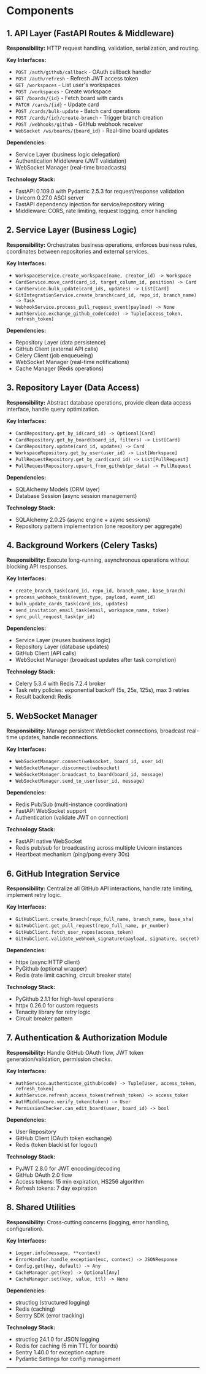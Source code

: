 # Components

## 1. API Layer (FastAPI Routes & Middleware)

**Responsibility:** HTTP request handling, validation, serialization, and routing.

**Key Interfaces:**
- `POST /auth/github/callback` - OAuth callback handler
- `POST /auth/refresh` - Refresh JWT access token
- `GET /workspaces` - List user's workspaces
- `POST /workspaces` - Create workspace
- `GET /boards/{id}` - Fetch board with cards
- `PATCH /cards/{id}` - Update card
- `POST /cards/bulk-update` - Batch card operations
- `POST /cards/{id}/create-branch` - Trigger branch creation
- `POST /webhooks/github` - GitHub webhook receiver
- `WebSocket /ws/boards/{board_id}` - Real-time board updates

**Dependencies:**
- Service Layer (business logic delegation)
- Authentication Middleware (JWT validation)
- WebSocket Manager (real-time broadcasts)

**Technology Stack:**
- FastAPI 0.109.0 with Pydantic 2.5.3 for request/response validation
- Uvicorn 0.27.0 ASGI server
- FastAPI dependency injection for service/repository wiring
- Middleware: CORS, rate limiting, request logging, error handling

## 2. Service Layer (Business Logic)

**Responsibility:** Orchestrates business operations, enforces business rules, coordinates between repositories and external services.

**Key Interfaces:**
- `WorkspaceService.create_workspace(name, creator_id) -> Workspace`
- `CardService.move_card(card_id, target_column_id, position) -> Card`
- `CardService.bulk_update(card_ids, updates) -> List[Card]`
- `GitIntegrationService.create_branch(card_id, repo_id, branch_name) -> Task`
- `WebhookService.process_pull_request_event(payload) -> None`
- `AuthService.exchange_github_code(code) -> Tuple[access_token, refresh_token]`

**Dependencies:**
- Repository Layer (data persistence)
- GitHub Client (external API calls)
- Celery Client (job enqueueing)
- WebSocket Manager (real-time notifications)
- Cache Manager (Redis operations)

## 3. Repository Layer (Data Access)

**Responsibility:** Abstract database operations, provide clean data access interface, handle query optimization.

**Key Interfaces:**
- `CardRepository.get_by_id(card_id) -> Optional[Card]`
- `CardRepository.get_by_board(board_id, filters) -> List[Card]`
- `CardRepository.update(card_id, updates) -> Card`
- `WorkspaceRepository.get_by_user(user_id) -> List[Workspace]`
- `PullRequestRepository.get_by_card(card_id) -> List[PullRequest]`
- `PullRequestRepository.upsert_from_github(pr_data) -> PullRequest`

**Dependencies:**
- SQLAlchemy Models (ORM layer)
- Database Session (async session management)

**Technology Stack:**
- SQLAlchemy 2.0.25 (async engine + async sessions)
- Repository pattern implementation (one repository per aggregate)

## 4. Background Workers (Celery Tasks)

**Responsibility:** Execute long-running, asynchronous operations without blocking API responses.

**Key Interfaces:**
- `create_branch_task(card_id, repo_id, branch_name, base_branch)`
- `process_webhook_task(event_type, payload, event_id)`
- `bulk_update_cards_task(card_ids, updates)`
- `send_invitation_email_task(email, workspace_name, token)`
- `sync_pull_request_task(pr_id)`

**Dependencies:**
- Service Layer (reuses business logic)
- Repository Layer (database updates)
- GitHub Client (API calls)
- WebSocket Manager (broadcast updates after task completion)

**Technology Stack:**
- Celery 5.3.4 with Redis 7.2.4 broker
- Task retry policies: exponential backoff (5s, 25s, 125s), max 3 retries
- Result backend: Redis

## 5. WebSocket Manager

**Responsibility:** Manage persistent WebSocket connections, broadcast real-time updates, handle reconnections.

**Key Interfaces:**
- `WebSocketManager.connect(websocket, board_id, user_id)`
- `WebSocketManager.disconnect(websocket)`
- `WebSocketManager.broadcast_to_board(board_id, message)`
- `WebSocketManager.send_to_user(user_id, message)`

**Dependencies:**
- Redis Pub/Sub (multi-instance coordination)
- FastAPI WebSocket support
- Authentication (validate JWT on connection)

**Technology Stack:**
- FastAPI native WebSocket
- Redis pub/sub for broadcasting across multiple Uvicorn instances
- Heartbeat mechanism (ping/pong every 30s)

## 6. GitHub Integration Service

**Responsibility:** Centralize all GitHub API interactions, handle rate limiting, implement retry logic.

**Key Interfaces:**
- `GitHubClient.create_branch(repo_full_name, branch_name, base_sha)`
- `GitHubClient.get_pull_request(repo_full_name, pr_number)`
- `GitHubClient.fetch_user_repos(access_token)`
- `GitHubClient.validate_webhook_signature(payload, signature, secret)`

**Dependencies:**
- httpx (async HTTP client)
- PyGithub (optional wrapper)
- Redis (rate limit caching, circuit breaker state)

**Technology Stack:**
- PyGithub 2.1.1 for high-level operations
- httpx 0.26.0 for custom requests
- Tenacity library for retry logic
- Circuit breaker pattern

## 7. Authentication & Authorization Module

**Responsibility:** Handle GitHub OAuth flow, JWT token generation/validation, permission checks.

**Key Interfaces:**
- `AuthService.authenticate_github(code) -> Tuple[User, access_token, refresh_token]`
- `AuthService.refresh_access_token(refresh_token) -> access_token`
- `AuthMiddleware.verify_token(token) -> User`
- `PermissionChecker.can_edit_board(user, board_id) -> bool`

**Dependencies:**
- User Repository
- GitHub Client (OAuth token exchange)
- Redis (token blacklist for logout)

**Technology Stack:**
- PyJWT 2.8.0 for JWT encoding/decoding
- GitHub OAuth 2.0 flow
- Access tokens: 15 min expiration, HS256 algorithm
- Refresh tokens: 7 day expiration

## 8. Shared Utilities

**Responsibility:** Cross-cutting concerns (logging, error handling, configuration).

**Key Interfaces:**
- `Logger.info(message, **context)`
- `ErrorHandler.handle_exception(exc, context) -> JSONResponse`
- `Config.get(key, default) -> Any`
- `CacheManager.get(key) -> Optional[Any]`
- `CacheManager.set(key, value, ttl) -> None`

**Dependencies:**
- structlog (structured logging)
- Redis (caching)
- Sentry SDK (error tracking)

**Technology Stack:**
- structlog 24.1.0 for JSON logging
- Redis for caching (5 min TTL for boards)
- Sentry 1.40.0 for exception capture
- Pydantic Settings for config management

---
